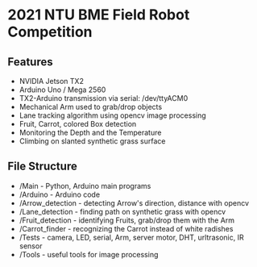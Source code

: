 # 2021 NTU BME Field Robot Competition


## Features

- NVIDIA Jetson TX2
- Arduino Uno / Mega 2560
- TX2-Arduino transmission via serial: /dev/ttyACM0
- Mechanical Arm used to grab/drop objects
- Lane tracking algorithm using opencv image processing
- Fruit, Carrot, colored Box detection
- Monitoring the Depth and the Temperature
- Climbing on slanted synthetic grass surface 

## File Structure

+ /Main - Python, Arduino main programs
+ /Arduino - Arduino code
+ /Arrow_detection - detecting Arrow's direction, distance with opencv
+ /Lane_detection - finding path on synthetic grass with opencv
+ /Fruit_detection - identifying Fruits, grab/drop them with the Arm
+ /Carrot_finder - recognizing the Carrot instead of white radishes
+ /Tests - camera, LED, serial, Arm, server motor, DHT, urltrasonic, IR sensor
+ /Tools - useful tools for image processing 
